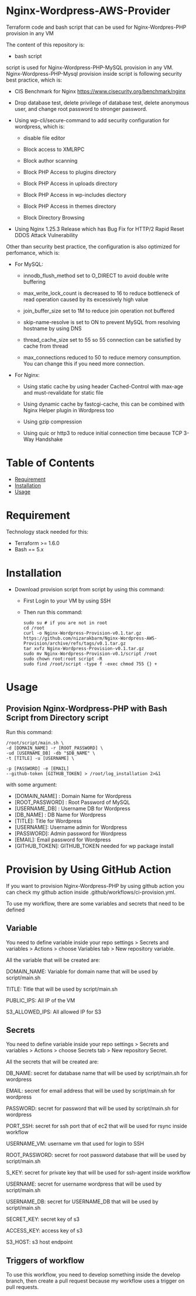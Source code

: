# Nginx-Wordpress-AWS-Provider
Terraform code and bash script that can be used for Nginx-Wordpres-PHP provision in any VM

The content of this repository is:
- bash script


script is used for Nginx-Wordpress-PHP-MySQL provision in any VM. Nginx-Wordpress-PHP-Mysql provision inside script is following security best practice, which is:

- CIS Benchmark for Nginx https://www.cisecurity.org/benchmark/nginx

- Drop database test, delete privilege of database test, delete anonymous user, and change root password to stronger password.

- Using wp-cli/secure-command to add security configuration for wordpress, which is:

    - disable file editor
    
    - Block access to XMLRPC

    - Block author scanning

    - Block PHP Access to plugins directory

    - Block PHP Access in uploads directory

    - Block PHP Access in wp-includes diectory

    - Block PHP Access in themes directory

    - Block Directory Browsing

- Using Nginx 1.25.3 Release which has Bug Fix for HTTP/2 Rapid Reset DDOS Attack Vulnerability

Other than security best practice, the configuration is also optimized for perfomance, which is:

- For MySQL:

    - innodb_flush_method set to O_DIRECT to avoid double write buffering

    - max_write_lock_count is decreased to 16 to reduce bottleneck of read operation caused by its excessively high value

    - join_buffer_size set to 1M to reduce join operation not buffered

    - skip-name-resolve is set to ON to prevent MySQL from resolving hostname by using DNS

    - thread_cache_size set to 55 so 55 connection can be satisfied by cache from thread

    - max_connections reduced to 50 to reduce memory consumption. You can change this if you need more connection.

- For Nginx:

    - Using static cache by using header Cached-Control with max-age and must-revalidate for static file

    - Using dynamic cache by fastcgi-cache, this can be combined with Nginx Helper plugin in Wordpress too

    - Using gzip compression

    - Using quic or http3 to reduce initial connection time because TCP 3-Way Handshake


# Table of Contents
- [Requirement](#Requirement)
- [Installation](#Installation)
- [Usage](#Usage)

# Requirement
Technology stack needed for this:
- Terraform >= 1.6.0
- Bash == 5.x


# Installation


- Download provision script from script by using this command:

    - First Login to your VM by using SSH

    - Then run this command:

        ```
        sudo su # if you are not in root
        cd /root
        curl -o Nginx-Wordpress-Provision-v0.1.tar.gz https://github.com/nizarakbarm/Nginx-Wordpress-AWS-Provision/archive/refs/tags/v0.1.tar.gz
        tar xvfz Nginx-Wordpress-Provision-v0.1.tar.gz
        sudo mv Nginx-Wordpress-Provision-v0.1/script /root
        sudo chown root:root script -R
        sudo find /root/script -type f -exec chmod 755 {} +
        ```

# Usage


## Provision Nginx-Wordpress-PHP with Bash Script from Directory script

Run this command:

```
/root/script/main.sh \
-d [DOMAIN_NAME] -r [ROOT_PASSWORD] \
-ud [USERNAME_DB] -db "$DB_NAME" \
-t [TITLE] -u [USERNAME] \

-p [PASSWORD] -e [EMAIL]
--github-token [GITHUB_TOKEN] > /root/log_installation 2>&1
```
  with some argument:
  - [DOMAIN_NAME] : Domain Name for Wordpress
  - [ROOT_PASSWORD] : Root Password of MySQL
  - [USERNAME_DB] : Username DB for Wordpress
  - [DB_NAME] : DB Name for Wordpress
  - [TITLE]: Title for Wordpress
  - [USERNAME]: Username admin for Wordpress
  - [PASSWORD]: Admin password for Wordpress
  - [EMAIL]: Email password for Wordpress
  - [GITHUB_TOKEN]: GITHUB_TOKEN needed for wp package install


# Provision by Using GitHub Action

If you want to provision Nginx-Wordpress-PHP by using github action you can check my github action inside .github/workflows/ci-provision.yml.

To use my workflow, there are some variables and secrets that need to be defined


## Variable

You need to define variable inside your repo settings > Secrets and variables > Actions > choose Variables tab > New repository variable.

All the variable that will be created are:

DOMAIN_NAME: Variable for domain name that will be used by script/main.sh

TITLE: Title that will be used by script/main.sh

PUBLIC_IPS: All IP of the VM

S3_ALLOWED_IPS: All allowed IP for S3


## Secrets

You need to define variable inside your repo settings > Secrets and variables > Actions > choose Secrets tab > New repository Secret.

All the secrets that will be created are:

DB_NAME: secret for database name that will be used by script/main.sh for wordpress

EMAIL: secret for email address that will be used by script/main.sh for wordpress

PASSWORD: secret for password that will be used by script/main.sh for wordpress

PORT_SSH: secret for ssh port that of ec2 that will be used for rsync inside workflow

USERNAME_VM: username vm that used for login to SSH

ROOT_PASSWORD: secret for root password database that will be used by script/main.sh

S_KEY: secret for private key that will be used for ssh-agent inside workflow

USERNAME: secret for username wordpress that will be used by script/main.sh

USERNAME_DB: secret for USERNAME_DB that will be used by script/main.sh

SECRET_KEY: secret key of s3

ACCESS_KEY: access key of s3

S3_HOST: s3 host endpoint



## Triggers of workflow

To use this workflow, you need to develop something inside the develop branch, then create a pull request because my workflow uses a trigger on pull requests.








